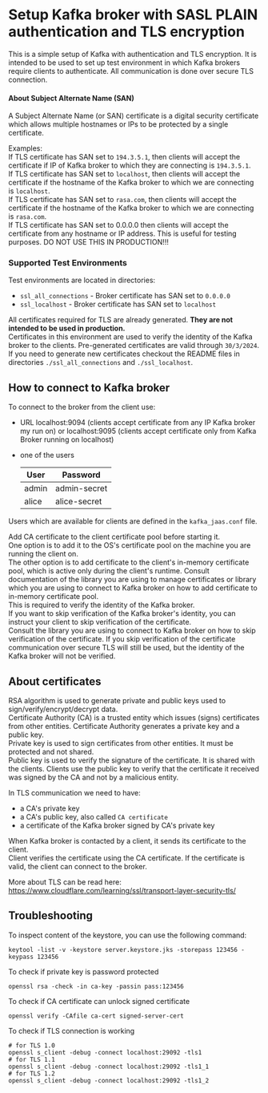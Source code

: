 # Setup Kafka broker with SASL PLAIN authentication and TLS encryption
This is a simple setup of Kafka with authentication and TLS encryption. 
It is intended to be used to set up test environment in which Kafka brokers require clients to authenticate.
All communication is done over secure TLS connection.

#### About Subject Alternate Name (SAN)
A Subject Alternate Name (or SAN) certificate is a digital security 
certificate which allows multiple hostnames or IPs to be protected by a single certificate.

Examples:
<br>If TLS certificate has SAN set to `194.3.5.1`, then clients will accept the certificate if IP of Kafka broker
to which they are connecting is `194.3.5.1`.
<br>If TLS certificate has SAN set to `localhost`, then clients will accept the certificate if the hostname
of the Kafka broker to which we are connecting is `localhost`.
<br>If TLS certificate has SAN set to `rasa.com`, then clients will accept the certificate if the hostname
of the Kafka broker to which we are connecting is `rasa.com`.
<br>If TLS certificate has SAN set to 0.0.0.0  then clients will accept the certificate 
from any hostname or IP address. This is useful for testing purposes. DO NOT USE THIS IN PRODUCTION!!!

### Supported Test Environments
Test environments are located in directories:
* `ssl_all_connections` - Broker certificate has SAN set to `0.0.0.0`
* `ssl_localhost` - Broker certificate has SAN set to `localhost`

All certificates required for TLS are already generated. **They are not intended to be used in production.**
<br>Certificates in this environment are used to verify the identity of the Kafka broker to the clients.
Pre-generated certificates are valid through `30/3/2024`. 
If you need to generate new certificates checkout the README 
files in directories `./ssl_all_connections` and `./ssl_localhost`.


## How to connect to Kafka broker
To connect to the broker from the client use:
* URL localhost:9094 (clients accept certificate from any IP Kafka broker my run on) or localhost:9095 (clients accept certificate only from Kafka Broker running on localhost)
* one of the users

    | User   | Password     |
    |--------|--------------|
    | admin  | admin-secret |
    | alice  | alice-secret |

Users which are available for clients are defined in the `kafka_jaas.conf` file.

Add CA certificate to the client certificate pool before starting it.
<br>
One option is to add it to the OS's certificate pool on the machine you are running the client on.
<br>
The other option is to add certificate to the client's in-memory certificate pool, which is active only during the client's runtime.
Consult documentation of the library you are using to manage certificates or library which you are 
using to connect to Kafka broker on how to add certificate to in-memory certificate pool. 
<br>This is required to verify the identity of the Kafka broker.
<br>If you want to skip verification of the Kafka broker's identity, 
you can instruct your client to skip verification of the certificate.
<br>
Consult the library you are using to connect to Kafka broker on how to skip verification of the certificate.
If you skip verification of the certificate communication over secure TLS will still be used, 
but the identity of the Kafka broker will not be verified.


## About certificates

RSA algorithm is used to generate private and public keys used to sign/verify/encrypt/decrypt data.
<br>
Certificate Authority (CA) is a trusted entity which issues (signs) certificates from other entities.
Certificate Authority generates a private key and a public key.
<br>Private key is used to sign certificates from other entities. It must be protected and not shared.
<br>Public key is used to verify the signature of the certificate. It is shared with the clients.
Clients use the public key to verify that the certificate 
it received was signed by the CA and not by a malicious entity.

In TLS communication we need to have:
* a CA's private key
* a CA's public key, also called `CA certificate`
* a certificate of the Kafka broker signed by CA's private key

When Kafka broker is contacted by a client, 
it sends its certificate to the client.
<br>Client verifies the certificate using the CA certificate. 
If the certificate is valid, the client can connect to the broker.

More about TLS can be read here: https://www.cloudflare.com/learning/ssl/transport-layer-security-tls/

## Troubleshooting

To inspect content of the keystore, you can use the following command:
```shell
keytool -list -v -keystore server.keystore.jks -storepass 123456 -keypass 123456
```

To check if private key is password protected
```shell
openssl rsa -check -in ca-key -passin pass:123456
```

To check if CA certificate can unlock signed certificate
```shell
openssl verify -CAfile ca-cert signed-server-cert
```

To check if TLS connection is working
```shell
# for TLS 1.0
openssl s_client -debug -connect localhost:29092 -tls1
# for TLS 1.1
openssl s_client -debug -connect localhost:29092 -tls1_1
# for TLS 1.2
openssl s_client -debug -connect localhost:29092 -tls1_2
```
